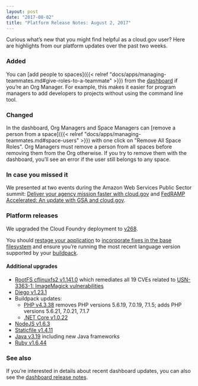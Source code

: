 ```yaml
---
layout: post
date: "2017-08-02"
title: "Platform Release Notes: August 2, 2017"
---
```


Curious what’s new that you might find helpful as a cloud.gov user? Here are highlights from our platform updates over the past two weeks.
<!--more-->

### Added
You can [add people to spaces]({{< relref "docs/apps/managing-teammates.md#give-roles-to-a-teammate" >}}) from the [dashboard](https://dashboard.fr.cloud.gov/#/) if you’re an Org Manager. For example, this makes it easier for program managers to add developers to projects without using the command line tool.

### Changed
In the dashboard, Org Managers and Space Managers can [remove a person from a space]({{< relref "docs/apps/managing-teammates.md#space-users" >}}) with one click on "Remove All Space Roles".
Org Managers must remove a person from all spaces before removing them from the Org otherwise. If you try to remove them with the dashboard, you’ll see an error if the user still belongs to any space.

### In case you missed it
We presented at two events during the Amazon Web Services Public Sector summit: [Deliver your agency mission faster with cloud.gov](https://www.youtube.com/watch?v=NGmDhWEfMuo&list=PLhr1KZpdzukePsKIUofhgp50b63-5yr1V&index=78) and [FedRAMP Accelerated: An update with GSA and cloud.gov](https://www.youtube.com/watch?v=iXqbIxtiwQY&index=87&list=PLhr1KZpdzukePsKIUofhgp50b63-5yr1V).

### Platform releases
We upgraded the Cloud Foundry deployment to [v268](https://github.com/cloudfoundry/cf-release/releases/tag/v268#v268-security-notices).

You should [restage your application](http://cli.cloudfoundry.org/en-US/cf/restage.html) to [incorporate fixes in the base filesystem](https://docs.cloudfoundry.org/devguide/deploy-apps/stacks.html#cli-commands) and ensure you’re running the most recent language version supported by your [buildpack](https://docs.cloudfoundry.org/buildpacks/).

#### Additional upgrades
* [RootFS cflinuxfs2 v1.141.0](https://github.com/cloudfoundry/cflinuxfs2/releases/tag/1.141.0) which remediates all 19 CVEs related to [USN-3363-1: ImageMagick vulnerabilities](https://usn.ubuntu.com/usn/USN-3363-1/)
* [Diego v1.23.1](https://github.com/cloudfoundry/diego-release/releases/tag/v1.23.1)
* Buildpack updates:
  * [PHP v4.3.38](https://github.com/cloudfoundry/php-buildpack/releases/tag/v4.3.38) removes PHP versions 5.6.19, 7.0.19, 7.1.5; adds PHP versions 5.6.21, 7.0.21, 7.1.7
  * [.NET Core v1.0.22](https://github.com/cloudfoundry/dotnet-core-buildpack/releases/tag/v1.0.22)
 * [NodeJS v1.6.3](https://github.com/cloudfoundry/nodejs-buildpack/releases/tag/v1.6.3)
  * [Staticfile v1.4.11](https://github.com/cloudfoundry/staticfile-buildpack/releases/tag/v1.4.11)
  * [Java v3.19](https://github.com/cloudfoundry/java-buildpack/releases/tag/v3.19) including new Java frameworks
  * [Ruby v1.6.44](https://github.com/cloudfoundry/ruby-buildpack/releases/tag/v1.6.44)

### See also

If you’re interested in details about recent dashboard updates, you can also see the [dashboard release notes](https://github.com/18F/cg-dashboard/releases).
